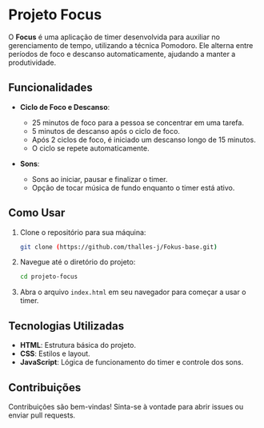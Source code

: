 # Projeto Focus

O **Focus** é uma aplicação de timer desenvolvida para auxiliar no gerenciamento de tempo, utilizando a técnica Pomodoro. Ele alterna entre períodos de foco e descanso automaticamente, ajudando a manter a produtividade.

## Funcionalidades

- **Ciclo de Foco e Descanso**:
    - 25 minutos de foco para a pessoa se concentrar em uma tarefa.
    - 5 minutos de descanso após o ciclo de foco.
    - Após 2 ciclos de foco, é iniciado um descanso longo de 15 minutos.
    - O ciclo se repete automaticamente.

- **Sons**:
    - Sons ao iniciar, pausar e finalizar o timer.
    - Opção de tocar música de fundo enquanto o timer está ativo.

## Como Usar

1. Clone o repositório para sua máquina:
    ```bash
    git clone (https://github.com/thalles-j/Fokus-base.git)
    ```

2. Navegue até o diretório do projeto:
    ```bash
    cd projeto-focus
    ```

3. Abra o arquivo `index.html` em seu navegador para começar a usar o timer.

## Tecnologias Utilizadas

- **HTML**: Estrutura básica do projeto.
- **CSS**: Estilos e layout.
- **JavaScript**: Lógica de funcionamento do timer e controle dos sons.

## Contribuições

Contribuições são bem-vindas! Sinta-se à vontade para abrir issues ou enviar pull requests.

